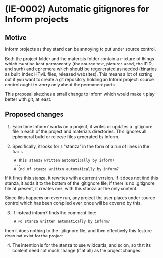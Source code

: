 # (IE-0002) Automatic gitignores for Inform projects

## Motive

Inform projects as they stand can be annoying to put under source control.

Both the project folder and the materials folder contain a mixture of things
which must be kept permanently (the source text, pictures used, the IFID, and
such) and ephemera which should be regenerated as needed (binaries as built,
index HTML files, released websites). This means a lot of sorting out if you
want to create a git repository holding an Inform project: source control
ought to worry only about the permanent parts.

This proposal sketches a small change to Inform which would make it play
better with git, at least.

## Proposed changes

1. Each time inform7 works on a project, it writes or updates a .gitignore
file in each of the project and materials directories. This ignores all
ephemeral build or release files generated by Inform.

2. Specifically, it looks for a "stanza" in the form of a run of lines
in the form:
```
	# This stanza written automatically by inform7
	...
	# End of stanza written automatically by inform7
```
If it finds this stanza, it rewrites with a current version. If it does not find
this stanza, it adds it to the bottom of the .gitignore file; if there is no
.gitignore file at present, it creates one, with this stanza as the only content.

Since this happens on every run, any project the user places under source control
which has been compiled even once will be covered by this.

3. If instead inform7 finds the comment line:
```
	# No stanza written automatically by inform7
```
then it does nothing to the .gitignore file, and then effectively this feature
does not exist for the project.

4. The intention is for the stanza to use wildcards, and so on, so that its
content need not much change (if at all) as the project changes.
